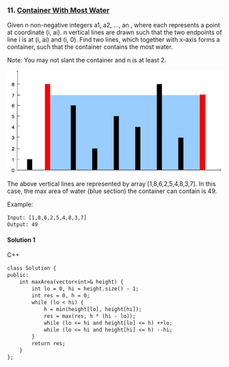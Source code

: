 ### 11\. [Container With Most Water](https://leetcode.com/problems/container-with-most-water/)

Given n non-negative integers a1, a2, ..., an , where each represents a point at coordinate (i, ai). n vertical lines are drawn such that the two endpoints of line i is at (i, ai) and (i, 0). Find two lines, which together with x-axis forms a container, such that the container contains the most water.

Note: You may not slant the container and n is at least 2.

![alt text](question_11.jpg)

The above vertical lines are represented by array [1,8,6,2,5,4,8,3,7]. In this case, the max area of water (blue section) the container can contain is 49. 

Example:
```
Input: [1,8,6,2,5,4,8,3,7]
Output: 49
```


#### Solution 1

C++

```
class Solution {
public:
    int maxArea(vector<int>& height) {
        int lo = 0, hi = height.size() - 1;
        int res = 0, h = 0;
        while (lo < hi) {
            h = min(height[lo], height[hi]);
            res = max(res, h * (hi - lo));
            while (lo <= hi and height[lo] <= h) ++lo;
            while (lo <= hi and height[hi] <= h) --hi;
        }
        return res;
    }
};
```
